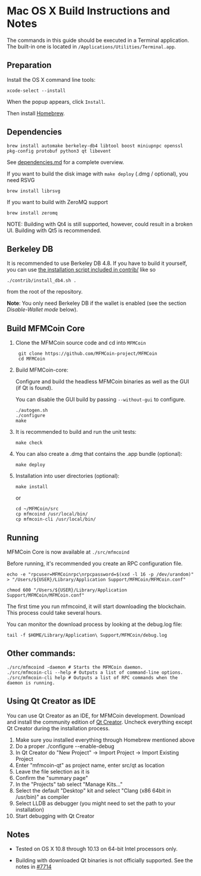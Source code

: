Mac OS X Build Instructions and Notes
====================================
The commands in this guide should be executed in a Terminal application.
The built-in one is located in `/Applications/Utilities/Terminal.app`.

Preparation
-----------
Install the OS X command line tools:

`xcode-select --install`

When the popup appears, click `Install`.

Then install [Homebrew](https://brew.sh).

Dependencies
----------------------

    brew install automake berkeley-db4 libtool boost miniupnpc openssl pkg-config protobuf python3 qt libevent

See [dependencies.md](dependencies.md) for a complete overview.

If you want to build the disk image with `make deploy` (.dmg / optional), you need RSVG

    brew install librsvg

If you want to build with ZeroMQ support
    
    brew install zeromq

NOTE: Building with Qt4 is still supported, however, could result in a broken UI. Building with Qt5 is recommended.

Berkeley DB
-----------
It is recommended to use Berkeley DB 4.8. If you have to build it yourself,
you can use [the installation script included in contrib/](/contrib/install_db4.sh)
like so

```shell
./contrib/install_db4.sh .
```

from the root of the repository.

**Note**: You only need Berkeley DB if the wallet is enabled (see the section *Disable-Wallet mode* below).

Build MFMCoin Core
------------------------

1. Clone the MFMCoin source code and cd into `MFMCoin`

        git clone https://github.com/MFMCoin-project/MFMCoin
        cd MFMCoin

2.  Build MFMCoin-core:

    Configure and build the headless MFMCoin binaries as well as the GUI (if Qt is found).

    You can disable the GUI build by passing `--without-gui` to configure.

        ./autogen.sh
        ./configure
        make

3.  It is recommended to build and run the unit tests:

        make check

4.  You can also create a .dmg that contains the .app bundle (optional):

        make deploy

5.  Installation into user directories (optional):

        make install

    or

        cd ~/MFMCoin/src
        cp mfmcoind /usr/local/bin/
        cp mfmcoin-cli /usr/local/bin/

Running
-------

MFMCoin Core is now available at `./src/mfmcoind`

Before running, it's recommended you create an RPC configuration file.

    echo -e "rpcuser=MFMCoinrpc\nrpcpassword=$(xxd -l 16 -p /dev/urandom)" > "/Users/${USER}/Library/Application Support/MFMCoin/MFMCoin.conf"

    chmod 600 "/Users/${USER}/Library/Application Support/MFMCoin/MFMCoin.conf"

The first time you run mfmcoind, it will start downloading the blockchain. This process could take several hours.

You can monitor the download process by looking at the debug.log file:

    tail -f $HOME/Library/Application\ Support/MFMCoin/debug.log

Other commands:
-------

    ./src/mfmcoind -daemon # Starts the MFMCoin daemon.
    ./src/mfmcoin-cli --help # Outputs a list of command-line options.
    ./src/mfmcoin-cli help # Outputs a list of RPC commands when the daemon is running.

Using Qt Creator as IDE
------------------------
You can use Qt Creator as an IDE, for MFMCoin development.
Download and install the community edition of [Qt Creator](https://www.qt.io/download/).
Uncheck everything except Qt Creator during the installation process.

1. Make sure you installed everything through Homebrew mentioned above
2. Do a proper ./configure --enable-debug
3. In Qt Creator do "New Project" -> Import Project -> Import Existing Project
4. Enter "mfmcoin-qt" as project name, enter src/qt as location
5. Leave the file selection as it is
6. Confirm the "summary page"
7. In the "Projects" tab select "Manage Kits..."
8. Select the default "Desktop" kit and select "Clang (x86 64bit in /usr/bin)" as compiler
9. Select LLDB as debugger (you might need to set the path to your installation)
10. Start debugging with Qt Creator

Notes
-----

* Tested on OS X 10.8 through 10.13 on 64-bit Intel processors only.

* Building with downloaded Qt binaries is not officially supported. See the notes in [#7714](https://github.com/bitcoin/bitcoin/issues/7714)
